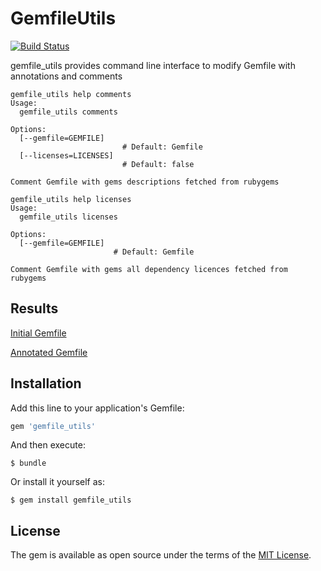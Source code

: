 # GemfileUtils

[![Build Status](https://api.travis-ci.org/Fivell/gemfile_utils.svg)](https://travis-ci.org/Fivell/gemfile_utils)

gemfile_utils provides command line interface to modify Gemfile with annotations and comments



```
gemfile_utils help comments
Usage:
  gemfile_utils comments

Options:
  [--gemfile=GEMFILE]
                         # Default: Gemfile
  [--licenses=LICENSES]
                         # Default: false

Comment Gemfile with gems descriptions fetched from rubygems
```


```
gemfile_utils help licenses
Usage:
  gemfile_utils licenses

Options:
  [--gemfile=GEMFILE]
                       # Default: Gemfile

Comment Gemfile with gems all dependency licences fetched from rubygems
```

## Results

[Initial Gemfile](https://github.com/Fivell/gemfile_utils/blob/master/spec/fixtures/initial/Gemfile)

[Annotated Gemfile](https://github.com/Fivell/gemfile_utils/blob/master/spec/fixtures/result/Gemfile)


## Installation

Add this line to your application's Gemfile:

```ruby
gem 'gemfile_utils'
```

And then execute:

    $ bundle

Or install it yourself as:

    $ gem install gemfile_utils

## License

The gem is available as open source under the terms of the [MIT License](http://opensource.org/licenses/MIT).

